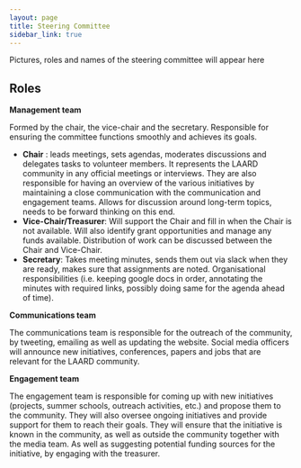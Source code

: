 ```yaml
---
layout: page
title: Steering Committee
sidebar_link: true
---
```

Pictures, roles and names of the steering committee will appear here

## Roles

**Management team**

Formed by the chair, the vice-chair and the secretary. Responsible for ensuring the committee functions smoothly and achieves its goals.
- **Chair** : leads meetings, sets agendas, moderates discussions and delegates tasks to volunteer members. It represents the LAARD community in any official meetings or interviews. They are also responsible for having an overview of the various initiatives by maintaining a close communication with the communication and engagement teams. Allows for discussion around long-term topics, needs to be forward thinking on this end.
-	**Vice-Chair/Treasurer**: Will support the Chair and fill in when the Chair is not available. Will also identify grant opportunities and manage any funds available. Distribution of work can be discussed between the Chair and Vice-Chair.
- **Secretary**: Takes meeting minutes, sends them out via slack when they are ready, makes sure that assignments are noted. Organisational responsibilities (i.e. keeping google docs in order, annotating the minutes with required links, possibly doing same for the agenda ahead of time).
  
**Communications team**

The communications team is responsible for the outreach of the community, by tweeting, emailing as well as updating the website. Social media officers will announce new initiatives, conferences, papers and jobs that are relevant for the LAARD community.

**Engagement team**

The engagement team is responsible for coming up with new initiatives (projects, summer schools, outreach activities, etc.) and propose them to the community. They will also oversee ongoing initiatives and provide support for them to reach their goals. They will ensure that the initiative is known in the community, as well as outside the community together with the media team. As well as suggesting potential funding sources for the initiative, by engaging with the treasurer.


